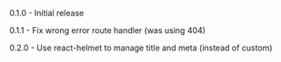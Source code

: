 0.1.0
	- Initial release

0.1.1
	- Fix wrong error route handler (was using 404)

0.2.0
	- Use react-helmet to manage title and meta (instead of custom)
